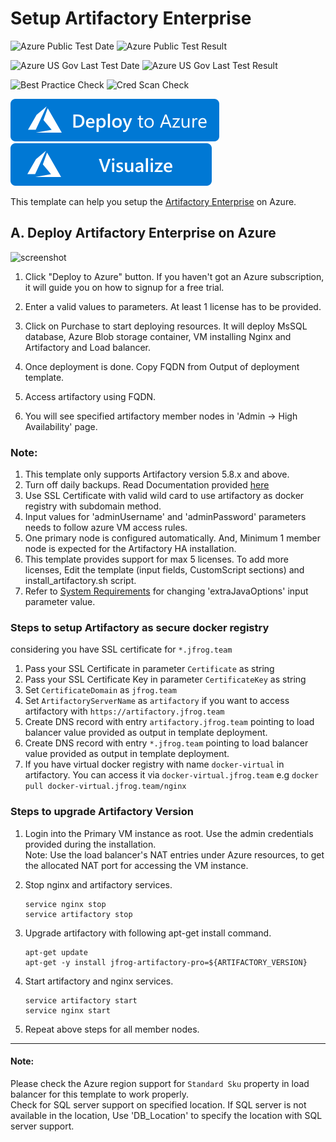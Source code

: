# Setup Artifactory Enterprise

![Azure Public Test Date](https://azurequickstartsservice.blob.core.windows.net/badges/artifactory-enterprise/PublicLastTestDate.svg)
![Azure Public Test Result](https://azurequickstartsservice.blob.core.windows.net/badges/artifactory-enterprise/PublicDeployment.svg)

![Azure US Gov Last Test Date](https://azurequickstartsservice.blob.core.windows.net/badges/artifactory-enterprise/FairfaxLastTestDate.svg)
![Azure US Gov Last Test Result](https://azurequickstartsservice.blob.core.windows.net/badges/artifactory-enterprise/FairfaxDeployment.svg)

![Best Practice Check](https://azurequickstartsservice.blob.core.windows.net/badges/artifactory-enterprise/BestPracticeResult.svg)
![Cred Scan Check](https://azurequickstartsservice.blob.core.windows.net/badges/artifactory-enterprise/CredScanResult.svg)

[![Deploy To Azure](https://raw.githubusercontent.com/Azure/azure-quickstart-templates/master/1-CONTRIBUTION-GUIDE/images/deploytoazure.svg?sanitize=true)](https://portal.azure.com/#create/Microsoft.Template/uri/https%3A%2F%2Fraw.githubusercontent.com%2FAzure%2Fazure-quickstart-templates%2Fmaster%2Fartifactory-enterprise%2Fazuredeploy.json)
[![Visualize](https://raw.githubusercontent.com/Azure/azure-quickstart-templates/master/1-CONTRIBUTION-GUIDE/images/visualizebutton.svg?sanitize=true)](http://armviz.io/#/?load=https%3A%2F%2Fraw.githubusercontent.com%2FAzure%2Fazure-quickstart-templates%2Fmaster%2Fartifactory-enterprise%2Fazuredeploy.json)

This template can help you setup the
[Artifactory Enterprise](https://jfrog.com/artifactory) on Azure.

## A. Deploy Artifactory Enterprise on Azure

![screenshot](images/HA_Diagram.png)

1. Click "Deploy to Azure" button. If you haven't got an Azure subscription, it
   will guide you on how to signup for a free trial.

2. Enter a valid values to parameters. At least 1 license has to be provided.

3. Click on Purchase to start deploying resources. It will deploy MsSQL
   database, Azure Blob storage container, VM installing Nginx and Artifactory
   and Load balancer.

4. Once deployment is done. Copy FQDN from Output of deployment template.

5. Access artifactory using FQDN.

6. You will see specified artifactory member nodes in 'Admin -> High
   Availability' page.

### Note:

1. This template only supports Artifactory version 5.8.x and above.
2. Turn off daily backups. Read Documentation provided
   [here](https://www.jfrog.com/confluence/display/RTF/Managing+Backups)
3. Use SSL Certificate with valid wild card to use artifactory as docker
   registry with subdomain method.
4. Input values for 'adminUsername' and 'adminPassword' parameters needs to
   follow azure VM access rules.
5. One primary node is configured automatically. And, Minimum 1 member node is
   expected for the Artifactory HA installation.
6. This template provides support for max 5 licenses. To add more licenses, Edit
   the template (input fields, CustomScript sections) and install_artifactory.sh
   script.
7. Refer to
   [System Requirements](https://www.jfrog.com/confluence/display/RTF/System+Requirements)
   for changing 'extraJavaOptions' input parameter value.

### Steps to setup Artifactory as secure docker registry

considering you have SSL certificate for `*.jfrog.team`

1. Pass your SSL Certificate in parameter `Certificate` as string
2. Pass your SSL Certificate Key in parameter `CertificateKey` as string
3. Set `CertificateDomain` as `jfrog.team`
4. Set `ArtifactoryServerName` as `artifactory` if you want to access
   artifactory with `https://artifactory.jfrog.team`
5. Create DNS record with entry `artifactory.jfrog.team` pointing to load
   balancer value provided as output in template deployment.
6. Create DNS record with entry `*.jfrog.team` pointing to load balancer value
   provided as output in template deployment.
7. If you have virtual docker registry with name `docker-virtual` in
   artifactory. You can access it via `docker-virtual.jfrog.team` e.g
   `docker pull docker-virtual.jfrog.team/nginx`

### Steps to upgrade Artifactory Version

1. Login into the Primary VM instance as root. Use the admin credentials
   provided during the installation.  
   Note: Use the load balancer's NAT entries under Azure resources, to get the
   allocated NAT port for accessing the VM instance.

2. Stop nginx and artifactory services.

   ```
   service nginx stop
   service artifactory stop
   ```

3. Upgrade artifactory with following apt-get install command.
   ```
   apt-get update
   apt-get -y install jfrog-artifactory-pro=${ARTIFACTORY_VERSION}
   ```
4. Start artifactory and nginx services.
   ```
   service artifactory start
   service nginx start
   ```
5. Repeat above steps for all member nodes.

---

#### Note:

Please check the Azure region support for `Standard Sku` property in load
balancer for this template to work properly.  
Check for SQL server support on specified location. If SQL server is not
available in the location, Use 'DB_Location' to specify the location with SQL
server support.
